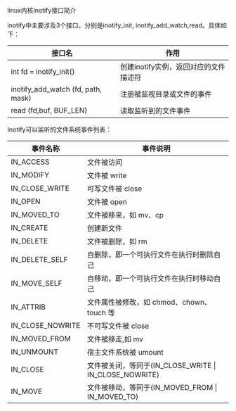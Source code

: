 linux内核Inotify接口简介

inotify中主要涉及3个接口。分别是inotify_init, inotify_add_watch,read。具体如下：

| 接口名                                | 作用                     |
|------------------------------------|------------------------|
| int fd = inotify_init()            | 创建inotify实例，返回对应的文件描述符 |
| inotify_add_watch (fd, path, mask) | 注册被监视目录或文件的事件          |
| read (fd,buf, BUF_LEN)             | 读取监听到的文件事件             |

Inotify可以监听的文件系统事件列表：

| 事件名称             | 事件说明                                              |
|------------------|---------------------------------------------------|
| IN_ACCESS        | 文件被访问                                             |
| IN_MODIFY        | 文件被 write                                         |
| IN_CLOSE_WRITE   | 可写文件被 close                                       |
| IN_OPEN          | 文件被 open                                          |
| IN_MOVED_TO      | 文件被移来，如 mv、cp                                     |
| IN_CREATE        | 创建新文件                                             |
| IN_DELETE        | 文件被删除，如 rm                                        |
| IN_DELETE_SELF   | 自删除，即一个可执行文件在执行时删除自己                              |
| IN_MOVE_SELF     | 自移动，即一个可执行文件在执行时移动自己                              |
| IN_ATTRIB        | 文件属性被修改，如 chmod、chown、touch 等                     |
| IN_CLOSE_NOWRITE | 不可写文件被 close                                      |
| IN_MOVED_FROM    | 文件被移走,如 mv                                        |
| IN_UNMOUNT       | 宿主文件系统被 umount                                    |
| IN_CLOSE         | 文件被关闭，等同于(IN_CLOSE_WRITE &#124; IN_CLOSE_NOWRITE) |
| IN_MOVE          | 文件被移动，等同于(IN_MOVED_FROM &#124; IN_MOVED_TO)       |
